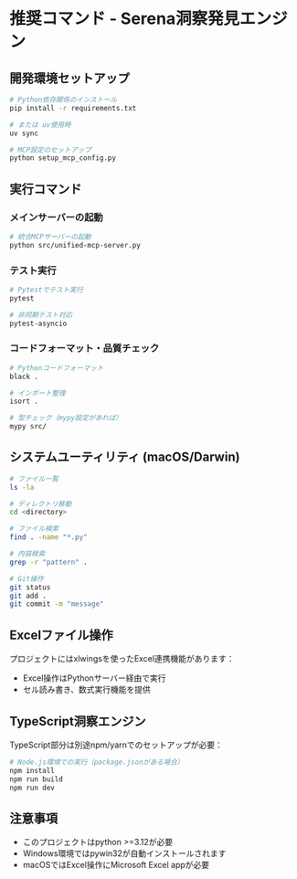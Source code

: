 # 推奨コマンド - Serena洞察発見エンジン

## 開発環境セットアップ
```bash
# Python依存関係のインストール
pip install -r requirements.txt

# または uv使用時
uv sync

# MCP設定のセットアップ
python setup_mcp_config.py
```

## 実行コマンド

### メインサーバーの起動
```bash
# 統合MCPサーバーの起動
python src/unified-mcp-server.py
```

### テスト実行
```bash
# Pytestでテスト実行
pytest

# 非同期テスト対応
pytest-asyncio
```

### コードフォーマット・品質チェック
```bash
# Pythonコードフォーマット
black .

# インポート整理
isort .

# 型チェック（mypy設定があれば）
mypy src/
```

## システムユーティリティ (macOS/Darwin)
```bash
# ファイル一覧
ls -la

# ディレクトリ移動
cd <directory>

# ファイル検索
find . -name "*.py"

# 内容検索
grep -r "pattern" .

# Git操作
git status
git add .
git commit -m "message"
```

## Excelファイル操作
プロジェクトにはxlwingsを使ったExcel連携機能があります：
- Excel操作はPythonサーバー経由で実行
- セル読み書き、数式実行機能を提供

## TypeScript洞察エンジン
TypeScript部分は別途npm/yarnでのセットアップが必要：
```bash
# Node.js環境での実行（package.jsonがある場合）
npm install
npm run build
npm run dev
```

## 注意事項
- このプロジェクトはpython >=3.12が必要
- Windows環境ではpywin32が自動インストールされます
- macOSではExcel操作にMicrosoft Excel appが必要